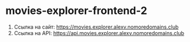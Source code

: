 # movies-explorer-frontend-2

1. Ссылка на сайт: https://movies.explorer.alexv.nomoredomains.club
2. Ссылка на API: https://api.movies.explorer.alexv.nomoredomains.club
